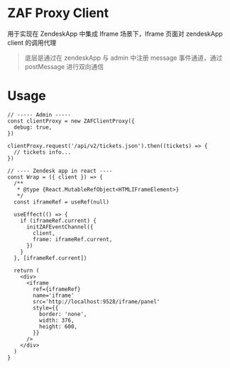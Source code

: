 # ZAF Proxy Client

用于实现在 ZendeskApp 中集成 Iframe 场景下，Iframe 页面对 zendeskApp client 的调用代理

> 底层是通过在 zendeskApp 与 admin 中注册 message 事件通道，通过 postMessage 进行双向通信

# Usage

```tsx
// ----- Admin -----
const clientProxy = new ZAFClientProxy({
  debug: true,
})

clientProxy.request('/api/v2/tickets.json').then((tickets) => {
  // tickets info...
})

// ---- Zendesk app in react ----
const Wrap = ({ client }) => {
  /**
   * @type {React.MutableRefObject<HTMLIFrameElement>}
   */
  const iframeRef = useRef(null)

  useEffect(() => {
    if (iframeRef.current) {
      initZAFEventChannel({
        client,
        frame: iframeRef.current,
      })
    }
  }, [iframeRef.current])

  return (
    <div>
      <iframe
        ref={iframeRef}
        name='iframe'
        src='http://localhost:9528/iframe/panel'
        style={{
          border: 'none',
          width: 376,
          height: 600,
        }}
      />
    </div>
  )
}
```
